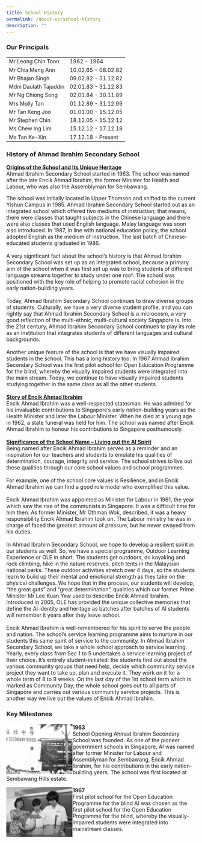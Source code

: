 ```yaml
---
title: School History
permalink: /about-us/school-history
description: ""
---
```

<h3>Our Principals</h3>
<table>
<tbody>
<tr>
<td>Mr Leong Chin Toon</td>
<td>1962 - 1964</td>
</tr>
<tr>
<td>Mr Chia Meng Ann</td>
<td>10.02.65 - 08.02.82</td>
</tr>
<tr>
<td>Mr Bhajan Singh</td>
<td>09.02.82 - 31.12.82</td>
</tr>
<tr>
<td>Mdm Daulath Tajuddin</td>
<td>02.01.83 - 31.12.83</td>
</tr>
<tr>
<td>Mr Ng Chiong Seng</td>
<td>02.01.84 - 30.11.89</td>
</tr>
<tr>
<td>Mrs Molly Tan</td>
<td>01.12.89 - 31.12.99</td>
</tr>
<tr>
<td>Mr Tan Keng Joo</td>
<td>01.01.00 - 15.12.05</td>
</tr>
<tr>
<td>Mr Stephen Chin</td>
<td>18.12.05 - 15.12.12</td>
</tr>
<tr>
<td>Ms Chew Ing Lim</td>
<td>15.12.12 -&nbsp;17.12.18</td>
</tr>
<tr>
<td>Ms Tan Ke-Xin&nbsp;</td>
<td>17.12.18 - Present&nbsp;</td>
</tr>
</tbody>
</table>
<h3>History of Ahmad Ibrahim Secondary School</h3>
<p><strong><u>Origins of the School and Its Unique Heritage<br /></u></strong>Ahmad Ibrahim Secondary School started in 1963. The school was named after the late Encik Ahmad Ibrahim, the former Minister for Health and Labour, who was also the Assemblyman for Sembawang.</p>
<p>The school was initially located in Upper Thomson and shifted to the current Yishun Campus in 1985. Ahmad Ibrahim Secondary School started out as an integrated school which offered two mediums of instruction; that means, there were classes that taught subjects in the Chinese language and there were also classes that used English language. Malay language was soon also introduced. In 1987, in line with national education policy, the school adopted English as the medium of instruction. The last batch of Chinese-educated students graduated in 1986.<br /><br />A very significant fact about the school&rsquo;s history is that Ahmad Ibrahim Secondary School was set up as an integrated school, because a primary aim of the school when it was first set up was to bring students of different language streams together to study under one roof. The school was positioned with the key role of helping to promote racial cohesion in the early nation-building years.<br /><br />Today, Ahmad Ibrahim Secondary School continues to draw diverse groups of students. Culturally, we have a very diverse student profile, and you can rightly say that Ahmad Ibrahim Secondary School is a microcosm, a very good reflection of the multi-ethnic, multi-cultural society Singapore is. Into the 21st century, Ahmad Ibrahim Secondary School continues to play its role as an institution that integrates students of different languages and cultural backgrounds.<br /><br />Another unique feature of the school is that we have visually impaired students in the school. This has a long history too. In 1967 Ahmad Ibrahim Secondary School was the first pilot school for Open Education Programme for the blind, whereby the visually impaired students were integrated into the main stream. Today, we continue to have visually impaired students studying together in the same class as all the other students.<br /><br /><strong><u>Story of Encik Ahmad Ibrahim<br /></u></strong>Encik Ahmad Ibrahim was a well-respected statesman. He was admired for his invaluable contributions to Singapore&rsquo;s early nation-building years as the Health Minister and later the Labour Minister. When he died at a young age in 1962, a state funeral was held for him. The school was named after Encik Ahmad Ibrahim to honour his contributions to Singapore posthumously.<br /><br /><strong><u>Significance of the School Name &ndash; Living out the AI Spirit<br /></u></strong>Being named after Encik Ahmad Ibrahim serves as a reminder and an inspiration for our teachers and students to emulate his qualities of determination, courage, integrity and service. The school strives to live out these qualities through our core school values and school programmes.<br /><br />For example, one of the school core values is Resilience, and in Encik Ahmad Ibrahim we can find a good role model who exemplified this value.<br /><br />Encik Ahmad Ibrahim was appointed as Minister for Labour in 1961, the year which saw the rise of the communists in Singapore. It was a difficult time for him then. As former Minister, Mr Othman Wok, described, it was a heavy responsibility Encik Ahmad Ibrahim took on. The Labour ministry he was in charge of faced the greatest amount of pressure, but he never swayed from his duties.<br /><br />In Ahmad Ibrahim Secondary School, we hope to develop a resilient spirit in our students as well. So, we have a special programme, Outdoor Learning Experience or OLE in short. The students get outdoors, do kayaking and rock climbing, hike in the nature reserves, pitch tents in the Malaysian national parks. These outdoor activities stretch over 4 days, so the students learn to build up their mental and emotional strength as they take on the physical challenges. We hope that in the process, our students will develop, &ldquo;the great guts&rdquo; and &ldquo;great determination&rdquo;, qualities which our former Prime Minister Mr Lee Kuan Yew used to describe Encik Ahmad Ibrahim. Introduced in 2005, OLE has provided the unique collective memories that define the AI identity and heritage as batches after batches of AI students will remember it years after they leave school.<br /><br />Encik Ahmad Ibrahim is well-remembered for his spirit to serve the people and nation. The school&rsquo;s service learning programme aims to nurture in our students this same spirit of service to the community. In Ahmad Ibrahim Secondary School, we take a whole school approach to service learning. Yearly, every class from Sec 1 to 5 undertakes a service learning project of their choice. It&rsquo;s entirely student-initiated: the students find out about the various community groups that need help, decide which community service project they want to take up, plan and execute it. They work on it for a whole term of 8 to 9 weeks. On the last day of the 1st school term which is marked as Community Day, the whole school goes out to all parts of Singapore and carries out various community service projects. This is another way we live out the values of Encik Ahmad Ibrahim.</p>
<h3>Key Milestones</h3>
<p><img style="width: 35%;" src="/images/history01.jpg" align = "left"/>
<strong>1963</strong><br />School Opening Ahmad Ibrahim Secondary School was founded. As one of the pioneer government schools in Singapore, AI was named after former Minister for Labour and Assemblyman for Sembawang, Encik Ahmad Ibrahim, for his contributions in the early nation-building years. The school was first located at Sembawang Hills estate.</p>
<p><img style="width: 35%;" src="/images/history02.jpg" align = "left"/>
<strong>1967</strong><br />First pilot school for the Open Education Programme for the blind AI was chosen as the first pilot school for the Open Education Programme for the blind, whereby the visually-impaired students were integrated into mainstream classes.</p>